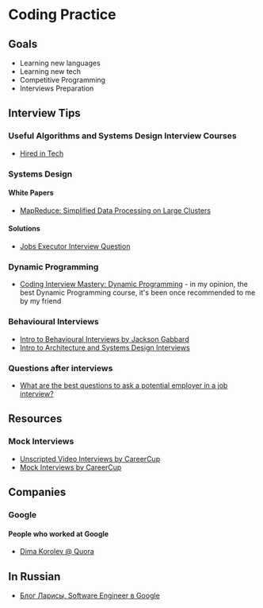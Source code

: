 # Coding Practice

## Goals

* Learning new languages
* Learning new tech
* Competitive Programming
* Interviews Preparation

## Interview Tips

### Useful Algorithms and Systems Design Interview Courses

* [Hired in Tech](https://www.hiredintech.com/)

### Systems Design

#### White Papers

* [MapReduce: Simplified Data Processing on Large Clusters](https://static.googleusercontent.com/media/research.google.com/en//archive/mapreduce-osdi04.pdf)

#### Solutions

* [Jobs Executor Interview Question](https://docs.google.com/document/d/190Ik3yauub4spoSFRldclBuwjyXuk7RLyxf1GFpPk_U/edit)

### Dynamic Programming

* [Coding Interview Mastery: Dynamic Programming](https://students.byte-by-byte.com/courses/dynamic-programming/) - in my opinion, the best Dynamic Programming course, it's been once recommended to me by my friend

### Behavioural Interviews

* [Intro to Behavioural Interviews by Jackson Gabbard](https://www.youtube.com/watch?v=PJKYqLP6MRE)
* [Intro to Architecture and Systems Design Interviews](https://www.youtube.com/watch?v=ZgdS0EUmn70)

### Questions after interviews

* [What are the best questions to ask a potential employer in a job interview?](https://www.quora.com/What-are-the-best-questions-to-ask-a-potential-employer-in-a-job-interview)

## Resources

### Mock Interviews

* [Unscripted Video Interviews by CareerCup](https://careercup.com/video)
* [Mock Interviews by CareerCup](https://careercup.com/interview)

## Companies

### Google

#### People who worked at Google

* [Dima Korolev @ Quora](https://www.quora.com/profile/Dima-Korolev/answers/Google-company-5)

## In Russian

* [Блог Ларисы, Software Engineer в Google](http://larrr.com/)
